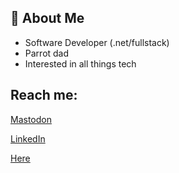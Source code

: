 ## :book: About Me

- Software Developer (.net/fullstack)
- Parrot dad
- Interested in all things tech

## Reach me:

[Mastodon](https://mastodon.compadres.social/web/@goach)

[LinkedIn](https://www.linkedin.com/in/andrewgoacher/)

[Here](https://github.com/andrewgoacher)
